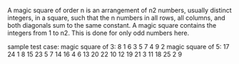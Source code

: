A magic square of order n is an arrangement of n2 numbers, usually distinct integers, in a square, such that the n numbers in all rows, all columns, and both diagonals sum to the same constant. A magic square contains the integers from 1 to n2.
This is done for only odd numbers here.

sample test case:
magic square of 3:
      8 1 6
      3 5 7
      4 9 2
magic square of 5:
      17 24 1 8 15
      23 5 7 14 16
      4 6 13 20 22
      10 12 19 21 3
      11 18 25 2 9
